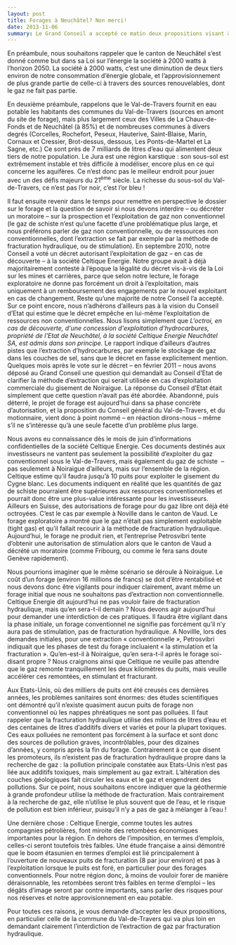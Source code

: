 ```yaml
---
layout: post
title: Forages à Neuchâtel? Non merci!
date: 2013-11-06
summary: Le Grand Conseil a accepté ce matin deux propositions visant à interdire, ou décréter un moratoire, sur l'extraction de gaz "de schiste" dans le canton de Neuchâtel. Les textes ont été acceptés sans débat. Je n'ai donc pas pu dire tout le mal que je pensais du forage.
---
```


En préambule, nous souhaitons rappeler que le canton de Neuchâtel s’est donné comme but dans sa Loi sur l’énergie la société à 2000 watts à l’horizon 2050. La société à 2000 watts, c’est une diminution de deux tiers environ de notre consommation d’énergie globale, et l’approvisionnement de plus grande partie de celle-ci à travers des sources renouvelables, dont le gaz ne fait pas partie.

En deuxième préambule, rappelons que le Val-de-Travers fournit en eau potable les habitants des communes du Val-de-Travers (sources en amont du site de forage), mais plus largement ceux des Villes de La Chaux-de-Fonds et de Neuchâtel (à 85%) et de nombreuses communes à divers degrés (Corcelles, Rochefort, Peseux, Hauterive, Saint-Blaise, Marin, Cornaux et Cressier, Brot-dessus, dessous, Les Ponts-de-Martel et La Sagne, etc.) Ce sont près de 7 milliards de litres d’eau qui alimentent deux tiers de notre population. Le Jura est une région karstique : son sous-sol est extrêmement instable et très difficile à modéliser, encore plus en ce qui concerne les aquifères. Ce n’est donc pas le meilleur endroit pour jouer avec un des défis majeurs du 21<sup>ème</sup> siècle. La richesse du sous-sol du Val-de-Travers, ce n’est pas l’or noir, c’est l’or bleu !

Il faut ensuite revenir dans le temps pour remettre en perspective le dossier sur le forage et la question de savoir 
si nous devons interdire – ou décréter un moratoire – sur la prospection et l’exploitation de gaz non conventionnel 
(le gaz de schiste n’est qu’une facette d’une problématique plus large, et nous préférons parler de gaz non 
conventionnelle, ou de ressources non conventionnelles, dont l’extraction se fait par exemple par la méthode de 
fracturation hydraulique, ou de stimulation). En septembre 2010, notre Conseil a voté un décret autorisant 
l’exploitation de gaz – en cas de découverte – à la société Celtique Energie. Notre groupe avait à déjà majoritairement 
contesté à l’époque la légalité du décret vis-à-vis de la Loi sur les mines et carrières, parce que selon notre lecture, 
le forage exploratoire ne donne pas forcément un droit à l’exploitation, mais uniquement à un remboursement des 
engagements par le nouvel exploitant en cas de changement. Reste qu’une majorité de notre Conseil l’a accepté. 
Sur ce point encore, nous n’adhérons d’ailleurs pas à la vision du Conseil d’Etat qui estime que le décret empêche 
en lui-même l’exploitation de ressources non conventionnelles. Nous lisons simplement que 
*L'octroi, en cas de découverte, d'une concession d'exploitation d'hydrocarbures, propriété de l'Etat de Neuchâtel,
à la société Celtique Energie Neuchâtel SA, est admis dans son principe.*
Le rapport indique d’ailleurs d’autres pistes que l’extraction d’hydrocarbures, par exemple le stockage de gaz dans les couches de sel, sans que le décret en fasse explicitement mention. Quelques mois après le vote sur le décret – en février 2011 – nous avons déposé au Grand Conseil une question qui demandait au Conseil d’Etat de clarifier la méthode d’extraction qui serait utilisée en cas d’exploitation commerciale du gisement de Noiraigue. La réponse du Conseil d’Etat était simplement que cette question n’avait pas été abordée. Abandonné, puis déterré, le projet de forage est aujourd’hui dans sa phase concrète d’autorisation, et la proposition du Conseil général du Val-de-Travers, et du motionnaire, vient donc à point nommé – en réaction dirons-nous – même s’il ne s’intéresse qu’à une seule facette d’un problème plus large.

Nous avons eu connaissance dès le mois de juin d’informations confidentielles de la société Celtique Energie. Ces documents destinés aux investisseurs ne vantent pas seulement la possibilité d’exploiter du gaz conventionnel sous le Val-de-Travers, mais également du gaz de schiste  – pas seulement à Noiraigue d’ailleurs, mais sur l’ensemble de la région. Celtique estime qu’il faudra jusqu’à 10 puits pour exploiter le gisement du Cygne blanc. Les documents indiquent en réalité que les quantités de gaz de schiste pourraient être supérieures aux ressources conventionnelles et pourrait donc être une plus-value intéressante pour les investisseurs. Ailleurs en Suisse, des autorisations de forage pour du gaz libre ont déjà été octroyées. C’est le cas par exemple à Noville dans le canton de Vaud. Le forage exploratoire a montré que le gaz n’était pas simplement exploitable (tight gas) et qu’il fallait recourir à la méthode de fracturation hydraulique. Aujourd’hui, le forage ne produit rien, et l’entreprise Petrosvibri tente d’obtenir une autorisation de stimulation alors que le canton de Vaud a décrété un moratoire (comme Fribourg, ou comme le fera sans doute Genève rapidement).

Nous pourrions imaginer que le même scénario se déroule à Noiraigue. Le coût d’un forage (environ 16 millions de francs) se doit d’être rentabilisé et nous devons donc être vigilants pour indiquer clairement, avant même un forage initial que nous ne souhaitons pas d’extraction non conventionnelle. Celtique Energie dit aujourd’hui ne pas vouloir faire de fracturation hydraulique, mais qu’en sera-t-il demain ? Nous devons agir aujourd’hui pour demander une interdiction de ces pratiques. Il faudra être vigilant dans la phase initiale, un forage conventionnel ne signifie pas forcément qu’il n’y aura pas de stimulation, pas de fracturation hydraulique. A Novillle, lors des demandes initiales, pour une extraction « conventionnelle », Petrosvibri indiquait que les phases de test du forage incluaient « la stimulation et la fracturation ». Qu’en-est-il à Noiraigue, qu’en sera-t-il après le forage soi-disant propre ? Nous craignons ainsi que Celtique ne veuille pas attendre que le gaz remonte tranquillement les deux kilomètres du puits, mais veuille accélérer ces remontées, en stimulant et fracturant.

Aux Etats-Unis, où des milliers de puits ont été creusés ces dernières années, les problèmes sanitaires sont énormes: des études scientifiques ont démontré qu’il n’existe quasiment aucun puits de forage non conventionnel où les nappes phréatiques ne sont pas polluées. Il faut rappeler que la fracturation hydraulique utilise des millions de litres d’eau et des centaines de litres d’additifs divers et variés et pour la plupart toxiques. Ces eaux polluées ne remontent pas forcément à la surface et sont donc des sources de pollution graves, incontrôlables, pour des dizaines d’années, y compris après la fin du forage. Contrairement à ce que disent les promoteurs, ils n’existent pas de fracturation hydraulique propre dans la recherche de gaz : la pollution principale constatée aux Etats-Unis n’est pas liée aux additifs toxiques, mais simplement au gaz extrait. L’altération des couches géologiques fait circuler les eaux et le gaz et engendrent des pollutions. Sur ce point, nous souhaitons encore indiquer que la géothermie à grande profondeur utilise la méthode de fracturation. Mais contrairement à la recherche de gaz, elle n’utilise le plus souvent que de l’eau, et le risque de pollution est bien inférieur, puisqu’il n’y a pas de gaz à mélanger à l’eau !

Une dernière chose : Celtique Energie, comme toutes les autres compagnies pétrolières, font miroite des retombées économiques importantes pour la région. En dehors de l’imposition, en termes d’emplois, celles-ci seront toutefois très faibles. Une étude française a ainsi démontré que le boom étasunien en termes d’emploi est lié principalement à l’ouverture de nouveaux puits de fracturation (8 par jour environ) et pas à l’exploitation lorsque le puits est foré, en particulier pour des forages conventionnels. Pour notre région donc, à moins de vouloir forer de manière déraisonnable, les retombées seront très faibles en terme d’emploi – les dégâts d’image seront par contre importants, sans parler des risques pour nos réserves et notre approvisionnement en eau potable.

Pour toutes ces raisons, je vous demande d’accepter les deux propositions, en particulier celle de la commune du Val-de-Travers qui va plus loin en demandant clairement l’interdiction de l’extraction de gaz par fracturation hydraulique.